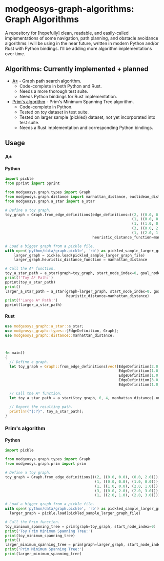 # modgeosys-graph-algorithms: Graph Algorithms

A repository for [hopefully] clean, readable, and easily-called implementations of some navigation,
path planning, and obstacle avoidance algorithms I will be using in the near future, written in modern
Python and/or Rust with Python bindings. I'll be adding more algorithm implementations over time.

## Algorithms: Currently implemented + planned
* [A*](https://en.wikipedia.org/wiki/A*_search_algorithm) - Graph path search algorithm.
  * Code-complete in both Python and Rust.
  * Needs a more thorough test suite.
  * Needs Python bindings for Rust implementation.
* [Prim's algorithm](https://en.wikipedia.org/wiki/Prim's_algorithm) - Prim's Minimum Spanning Tree algorithm.
  * Code-complete in Python.
  * Tested on toy dataset in test suite.
  * Tested on larger sample (pickled) dataset, not yet incorporated into test suite.
  * Needs a Rust implementation and corresponding Python bindings.

## Usage

### A\*

#### Python

```python
import pickle
from pprint import pprint

from modgeosys.graph.types import Graph
from modgeosys.graph.distance import manhattan_distance, euclidean_distance
from modgeosys.graph.a_star import a_star

# Define a toy graph.
toy_graph = Graph.from_edge_definitions(edge_definitions=((2, ((0.0, 0.0), (0.0, 2.0))),
                                                          (1, ((0.0, 0.0), (1.0, 0.0))),
                                                          (1, ((1.0, 0.0), (2.0, 1.0))),
                                                          (3, ((0.0, 2.0), (2.0, 3.0))),
                                                          (1, ((2.0, 1.0), (2.0, 3.0)))),
                                        heuristic_distance_function=manhattan_distance)

# Load a bigger graph from a pickle file.
with open('python/data/graph.pickle', 'rb') as pickled_sample_larger_graph_file:
    larger_graph = pickle.load(pickled_sample_larger_graph_file)
    larger_graph.heuristic_distance_function = manhattan_distance

# Call the A* function.
toy_a_star_path = a_star(graph=toy_graph, start_node_index=0, goal_node_index=4, heuristic_distance=manhattan_distance)
print(f'Toy A* Path:')
pprint(toy_a_star_path)
print()
larger_a_star_path = a_star(graph=larger_graph, start_node_index=0, goal_node_index=4,
                            heuristic_distance=manhattan_distance)
print(f'Large A* Path:')
pprint(larger_a_star_path)
```

#### Rust
```rust
use modgeosys_graph::a_star::a_star;
use modgeosys_graph::types::{EdgeDefinition, Graph};
use modgeosys_graph::distance::manhattan_distance;



fn main()
{
  // Define a graph.
  let toy_graph = Graph::from_edge_definitions(vec![EdgeDefinition(2.0, vec![vec![0.0, 0.0], vec![0.0, 2.0]]),
                                                    EdgeDefinition(1.0, vec![vec![0.0, 0.0], vec![1.0, 0.0]]),
                                                    EdgeDefinition(1.0, vec![vec![1.0, 0.0], vec![2.0, 1.0]]),
                                                    EdgeDefinition(3.0, vec![vec![0.0, 2.0], vec![2.0, 3.0]]),
                                                    EdgeDefinition(1.0, vec![vec![2.0, 1.0], vec![2.0, 3.0]])]);

  // Call the A* function.
  let toy_a_star_path = a_star(&toy_graph, 0, 4, manhattan_distance).unwrap();

  // Report the resulting path.
  println!("{:?}", toy_a_star_path);
}
```

### Prim's algorithm

#### Python

```python
import pickle

from modgeosys.graph.types import Graph
from modgeosys.graph.prim import prim

# Define a toy graph.
toy_graph = Graph.from_edge_definitions(((2, ((0.0, 0.0), (0.0, 2.0))),
                                         (1, ((0.0, 0.0), (1.0, 0.0))),
                                         (1, ((1.0, 0.0), (2.0, 1.0))),
                                         (3, ((0.0, 2.0), (2.0, 3.0))),
                                         (1, ((2.0, 1.0), (2.0, 3.0)))))

# Load a bigger graph from a pickle file.
with open('python/data/graph.pickle', 'rb') as pickled_sample_larger_graph_file:
  larger_graph = pickle.load(pickled_sample_larger_graph_file)

# Call the Prim function.
toy_minimum_spanning_tree = prim(graph=toy_graph, start_node_index=0)
print('Toy Prim Minimum Spanning Tree:')
print(toy_minimum_spanning_tree)
print()
larger_minimum_spanning_tree = prim(graph=larger_graph, start_node_index=0)
print('Prim Minimum Spanning Tree:')
print(larger_minimum_spanning_tree)
```